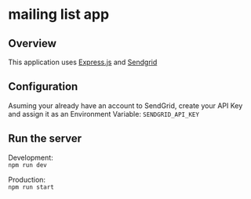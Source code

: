 # mailing list app

## Overview

This application uses [Express.js](https://expressjs.com/) and [Sendgrid](https://docs.sendgrid.com/api-reference/contacts/add-or-update-a-contact)

## Configuration

Asuming your already have an account to SendGrid, create your API Key and assign it as an Environment Variable:
`SENDGRID_API_KEY`

## Run the server

Development:  
`npm run dev`

Production:  
`npm run start`